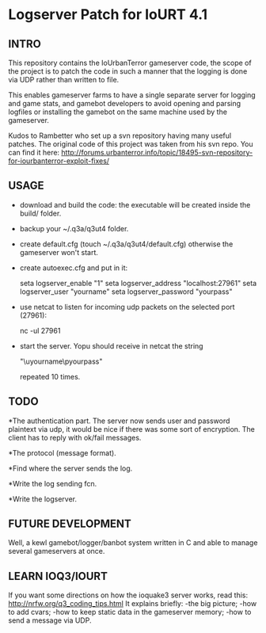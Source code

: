 
Logserver Patch for IoURT 4.1
=============================

INTRO
-----

This repository contains the IoUrbanTerror gameserver code, the scope of the project is to patch the code in such a manner that the logging is done via UDP rather than written to file.

This enables gameserver farms to have a single separate server for logging and game stats, and gamebot developers to avoid opening and parsing logfiles or installing the gamebot on the same machine used by the gameserver.

Kudos to Rambetter who set up a svn repository having many useful patches. The original code of this project was taken from his svn repo. You can find it here: http://forums.urbanterror.info/topic/18495-svn-repository-for-iourbanterror-exploit-fixes/


USAGE
-----

* download and build the code: the executable will be created inside the build/ folder.
* backup your ~/.q3a/q3ut4 folder.
* create default.cfg (touch ~/.q3a/q3ut4/default.cfg) otherwise the gameserver won't start.
* create autoexec.cfg and put in it:

	seta logserver_enable "1"
	seta logserver_address "localhost:27961"
	seta logserver_user "yourname"
	seta logserver_password "yourpass"

* use netcat to listen for incoming udp packets on the selected port (27961):

	nc -ul 27961

* start the server. Yopu should receive in netcat the string

	"\uyourname\pyourpass"

   repeated 10 times.

TODO
----

*The authentication part. The server now sends user and password plaintext via udp, it would be nice if there was some sort of encryption. The client has to reply with ok/fail messages.

*The protocol (message format).

*Find where the server sends the log.

*Write the log sending fcn.

*Write the logserver.


FUTURE DEVELOPMENT
------------------

Well, a kewl gamebot/logger/banbot system written in C and able to manage several gameservers at once.


LEARN IOQ3/IOURT
----------------

If you want some directions on how the ioquake3 server works, read this: http://nrfw.org/q3_coding_tips.html
It explains briefly:
-the big picture;
-how to add cvars;
-how to keep static data in the gameserver memory;
-how to send a message via UDP.

